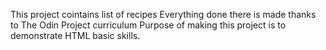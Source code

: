 This project cointains list of recipes
Everything done there is made thanks to The Odin Project curriculum
Purpose of making this project is to demonstrate HTML basic skills.

